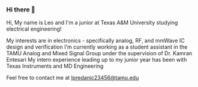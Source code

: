 ### Hi there 👋
Hi, My name is Leo and I'm a junior at Texas A&M University studying electrical engineering!

My interests are in electronics - specifically analog, RF, and mmWave IC design and verification
I'm currently working as a student assistant in the TAMU Analog and Mixed Signal Group under the supervision of Dr. Kamran Entesari
My intern experience leading up to my junior year has been with Texas Instruments and MD Engineering

Feel free to contact me at lpredanic23456@tamu.edu
<!--
Hi, My name is Leo and I'm a junior at Texas A&M University studying electrical engineering!

My interests are in electronics - specifically analog, RF, and mmWave IC design and verification
I'm currently working as a student assistant in the TAMU Analog and Mixed Signal Group under the supervision of Dr. Kamran Entesari
My intern experience leading up to my junior year has been with Texas Instruments and MD Engineering

Feel free to contact me at lpredanic23456@tamu.edu
-->
